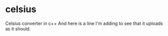 # celsius
Celsius converter in c++
And here is a line I'm adding to see that it uploads as it should.


